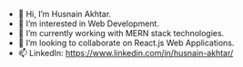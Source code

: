 - 👋 Hi, I’m Husnain Akhtar.
- 👀 I’m interested in Web Development.
- 🌱 I’m currently working with MERN stack technologies.
- 💞️ I’m looking to collaborate on React.js Web Applications.
- 📫 LinkedIn: https://www.linkedin.com/in/husnain-akhtar/

<!---
husnain52/husnain52 is a ✨ special ✨ repository because its `README.md` (this file) appears on your GitHub profile.
You can click the Preview link to take a look at your changes.
--->
